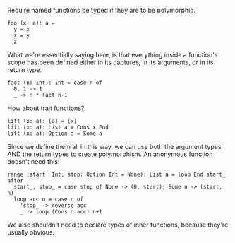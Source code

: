 Require named functions be typed if they are to be polymorphic.

```
foo (x: a): a =
  y = x
  z = y
  z
```

What we're essentially saying here, is that everything inside a function's scope has been defined either in its captures, in its arguments, or in its return type.

```
fact (n: Int): Int = case n of
  0, 1 -> 1
  _ -> n * fact n-1
```

How about trait functions?

```
lift (x: a): [a] = [x]
lift (x: a): List a = Cons x End
lift (x: a): Option a = Some a
```

Since we define them all in this way, we can use both the argument types AND the return types to create polymorphism. An anonymous function doesn't need this!

```
range (start: Int; stop: Option Int = None): List a = loop End start_ after
  start_, stop_ = case stop of None -> (0, start); Some n -> (start, n)
  loop acc n = case n of 
    'stop_ -> reverse acc
    _ -> loop (Cons n acc) n+1
```

We also shouldn't need to declare types of inner functions, because they're usually obvious.

